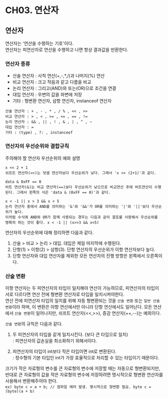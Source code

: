 CH03. 연산자
======
## 연산자
연산자는 '연산을 수행하는 기호'이다.  
연산자는 피연산자로 연산을 수행하고 나면 항상 결과값을 반환한다.  

### 연산자 종류
- 산술 연산자 : 사칙 연산(+,-,*,/)과 나머지(%) 연산
- 비교 연산자 : 크고 작음과 같고 다름을 비교
- 논리 연산자 : 그리고(AND)와 또는(OR)으로 조건을 연결
- 대입 연산자 : 우변의 값을 좌변에 저장
- 기타 : 형변환 연산자, 삼항 연산자, instanceof 연산자
```text
산술 연산자 : + , - , * , / % , << , >>   
비교 연산자 : > , < , >= , <= , == , !=
논리 연산자 : && , || , ! , & , | , ^ , ~
대입 연산자 : =
기타 : (type) , ?: , instanceof
```

### 연산자의 우선순위와 결합규칙
주의해야 할 연산자 우선순위의 예와 설명
```text
x << 2 + 1
쉬프트 연산자(<<)는 덧셈 연산자보다 우선순위가 낮다. 그래서 'x << (2+1)'과 같다.

data & 0xFF == 0
비트 연산자(&)는 비교 연산자(==)보다 우선순위가 낮으므로 비교연산 후에 비트연산이 수행된다. 그래서 왼쪽의 식은 'data & (0xFF == 0)'과 같다.

x < -1 || x > 3 && x < 5
논리 연산자 중에서 AND를 의미하는 '&'와 '&&'가 OR를 의미하는 '|'와 '||'보다 우선순위가 높다. 
이처럼 수식에 AND와 OR가 함께 사용되는 경우는 다음과 같이 괄호를 사용해서 우선순위를 명확히 하는 것이 좋다. x < -1 || (x>>3 && x<5)
```

연산자의 우선순위에 대해 정리하면 다음과 같다.  
1. 산술 > 비교 > 논리 > 대입. 대입은 제일 마지막에 수행된다.
2. 단항(1) > 이항(2) > 삼항(3). 단항 연산자의 우선순위가 이항 연산자보다 높다.
3. 단항 연산자와 대입 연산자를 제외한 모든 연산자의 진행 방향은 왼쪽에서 오른쪽이다.

### 산술 변환  
이항 연산자는 두 피연산자의 타입이 일치해야 연산이 가능하므로, 피연산자의 타입이 서로 다르다면 연산 전에 형변환 연산자로 타입을 일치시켜야한다.  
연산 전에 피연산자 타입의 일치를 위해 자동 형변환되는 것을 `산술 변환` 또는 `일반 산술 변환`이라 하며, 이 변환은 아항 연산에서만 아니라 단항 연산에서도 일어난다. 
모든 연산에서 `산술 변환`이 일어나지만, 쉬프트 연산자(<<,>>), 증감 연산자(++,--)는 예외이다.  

`산술 변환`의 규칙은 다음과 같다.  
1. 두 피연산자의 타입을 같게 일치시킨다. (보다 큰 타입으로 일치)  
   : 피연산자의 값손실을 최소화하기 위해서이다.
   
2. 피연산자의 타입이 int보다 작은 타입이면 int로 변환된다.  
   : 정수형의 기본 타입인 int가 가장 효율적으로 처리할 수 있는 타입이기 때문이다.  

크기가 작은 자료형의 변수를 큰 자료형의 변수에 저장할 때는 자동으로 형변환되지만, 반대로 큰 자료형의 값을 작은 자료형의 변수에 저장하려면 명시적으로 형변환 연산자를 사용해서 변환해주어야 한다.  
```ex) byte c = a + b; // 컴파일 에러 발생. 명시적으로 형변환 필요. byte c = (byte)(a + b)```

